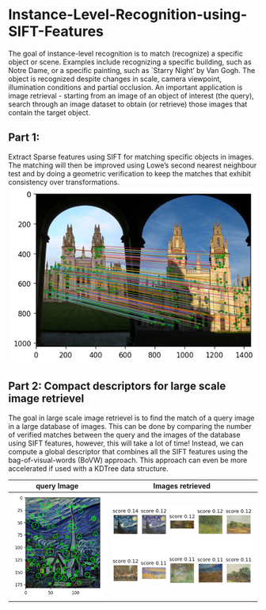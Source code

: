 # Instance-Level-Recognition-using-SIFT-Features

The goal of instance-level recognition is to match (recognize) a specific object or scene. Examples include recognizing a specific building, such as Notre Dame, or a specific painting, such as `Starry Night’ by Van Gogh. The object is recognized despite changes in scale, camera viewpoint, illumination conditions and partial occlusion. An important application is image retrieval - starting from an image of an object of interest (the query), search through an image dataset to obtain (or retrieve) those images that contain the target object.


## Part 1: 
Extract Sparse features using SIFT for matching specific objects in images. The matching will then be improved using Lowe’s second nearest neighbour test and by doing a geometric verification to keep the matches that exhibit consistency over transformations.
![a](/Images/SIFT.png)


## Part 2: Compact descriptors for large scale image retrievel
The goal in large scale image retrievel is to find the match of a query image in a large database of images. This can be done by comparing the number of verified matches between the query and the images of the database using SIFT features, however, this will take a lot of time! 
Instead, we can compute a global descriptor that combines all the SIFT features using the bag-of-visual-words (BoVW) approach. This approach can even be more accelerated if used with a KDTree data structure.

|query Image|Images retrieved|
|:---:|:---:|
|![a](/Images/bvw.png)|![a](/Images/bvw2.png)|


